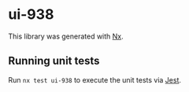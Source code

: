 # ui-938

This library was generated with [Nx](https://nx.dev).

## Running unit tests

Run `nx test ui-938` to execute the unit tests via [Jest](https://jestjs.io).
